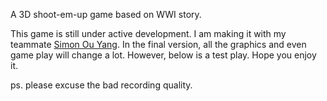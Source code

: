 A 3D shoot-em-up game based on WWI story.

This game is still under active development. I am making it with my teammate [Simon Ou Yang](https://xaxidoro.github.io/Portfolio/). In the final version, all the graphics and even game play will change a lot. However, below is a test play. Hope you enjoy it.

ps. please excuse the bad recording quality.
